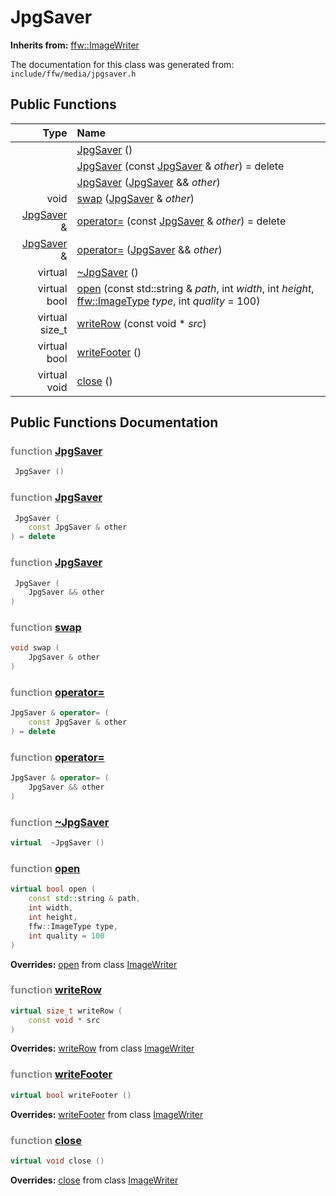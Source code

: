JpgSaver
===================================


**Inherits from:** [ffw::ImageWriter](ffw_ImageWriter.html)

The documentation for this class was generated from: `include/ffw/media/jpgsaver.h`



## Public Functions

| Type | Name |
| -------: | :------- |
|   | [JpgSaver](#306a181d) ()  |
|   | [JpgSaver](#bf8e4f72) (const [JpgSaver](ffw_JpgSaver.html) & _other_) = delete  |
|   | [JpgSaver](#1742c42a) ([JpgSaver](ffw_JpgSaver.html) && _other_)  |
|  void | [swap](#8e3c83d9) ([JpgSaver](ffw_JpgSaver.html) & _other_)  |
|  [JpgSaver](ffw_JpgSaver.html) & | [operator=](#7e6a34ee) (const [JpgSaver](ffw_JpgSaver.html) & _other_) = delete  |
|  [JpgSaver](ffw_JpgSaver.html) & | [operator=](#4d464c57) ([JpgSaver](ffw_JpgSaver.html) && _other_)  |
|  virtual  | [~JpgSaver](#49340bb6) ()  |
|  virtual bool | [open](#40412ffb) (const std::string & _path_, int _width_, int _height_, [ffw::ImageType](ffw.html#fa711f90) _type_, int _quality_ = 100)  |
|  virtual size_t | [writeRow](#5aa57ca5) (const void * _src_)  |
|  virtual bool | [writeFooter](#64344997) ()  |
|  virtual void | [close](#57e5f893) ()  |


## Public Functions Documentation

### <span style="opacity:0.5;">function</span> <a id="306a181d" href="#306a181d">JpgSaver</a>

```cpp
 JpgSaver () 
```



### <span style="opacity:0.5;">function</span> <a id="bf8e4f72" href="#bf8e4f72">JpgSaver</a>

```cpp
 JpgSaver (
    const JpgSaver & other
) = delete 
```



### <span style="opacity:0.5;">function</span> <a id="1742c42a" href="#1742c42a">JpgSaver</a>

```cpp
 JpgSaver (
    JpgSaver && other
) 
```



### <span style="opacity:0.5;">function</span> <a id="8e3c83d9" href="#8e3c83d9">swap</a>

```cpp
void swap (
    JpgSaver & other
) 
```



### <span style="opacity:0.5;">function</span> <a id="7e6a34ee" href="#7e6a34ee">operator=</a>

```cpp
JpgSaver & operator= (
    const JpgSaver & other
) = delete 
```



### <span style="opacity:0.5;">function</span> <a id="4d464c57" href="#4d464c57">operator=</a>

```cpp
JpgSaver & operator= (
    JpgSaver && other
) 
```



### <span style="opacity:0.5;">function</span> <a id="49340bb6" href="#49340bb6">~JpgSaver</a>

```cpp
virtual  ~JpgSaver () 
```



### <span style="opacity:0.5;">function</span> <a id="40412ffb" href="#40412ffb">open</a>

```cpp
virtual bool open (
    const std::string & path,
    int width,
    int height,
    ffw::ImageType type,
    int quality = 100
) 
```



**Overrides:** [open](/doc/ffw_ImageWriter.md#c742773b) from class [ImageWriter](/doc/ffw_ImageWriter.md)

### <span style="opacity:0.5;">function</span> <a id="5aa57ca5" href="#5aa57ca5">writeRow</a>

```cpp
virtual size_t writeRow (
    const void * src
) 
```



**Overrides:** [writeRow](/doc/ffw_ImageWriter.md#fb673e42) from class [ImageWriter](/doc/ffw_ImageWriter.md)

### <span style="opacity:0.5;">function</span> <a id="64344997" href="#64344997">writeFooter</a>

```cpp
virtual bool writeFooter () 
```



**Overrides:** [writeFooter](/doc/ffw_ImageWriter.md#5377830a) from class [ImageWriter](/doc/ffw_ImageWriter.md)

### <span style="opacity:0.5;">function</span> <a id="57e5f893" href="#57e5f893">close</a>

```cpp
virtual void close () 
```



**Overrides:** [close](/doc/ffw_ImageWriter.md#03dcc1a2) from class [ImageWriter](/doc/ffw_ImageWriter.md)



